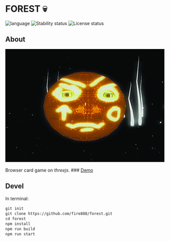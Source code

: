 # FOREST :skull: # 

![language](https://img.shields.io/badge/code-javascript-green.svg) 
![Stability status](https://img.shields.io/badge/stability-stable-green.svg) 
![License status](https://img.shields.io/badge/license-Beerware-green.svg) 


About
------------   
![pic](https://raw.githubusercontent.com/fire888/forest/master/src/Assets/preview.jpg)  

Browser card game on *threejs*. ### [Demo](http://js.otrisovano.ru/tests/190710_kolobok/)

Devel
------------
In terminal:
```
git init
git clone https://github.com/fire888/forest.git
cd forest
npm install
npm run build
npm run start
```
